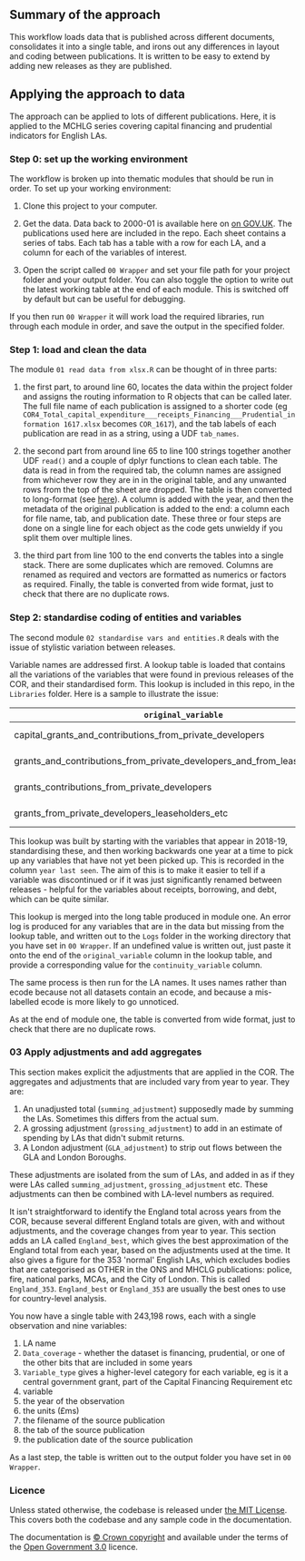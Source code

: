 ## Summary of the approach
This workflow loads data that is published across different documents, consolidates it into a single table, and irons out any differences in layout and coding between publications. It is written to be easy to extend by adding new releases as they are published.

## Applying the approach to data
The approach can be applied to lots of different publications. Here, it is applied to the MCHLG series covering capital financing and prudential indicators for English LAs. 

### Step 0: set up the working environment
The workflow is broken up into thematic modules that should be run in order. To set up your working environment:
1. Clone this project to your computer.

2. Get the data. Data back to 2000-01 is available here on [on GOV.UK](https://www.gov.uk/government/collections/local-authority-capital-expenditure-receipts-and-financing). The publications used here are included in the repo. Each sheet contains a series of tabs. Each tab has a table with a row for each LA, and a column for each of the variables of interest. 

3. Open the script called `00 Wrapper` and set your file path for your project folder and your output folder. You can also toggle the option to write out the latest working table at the end of each module. This is switched off by default but can be useful for debugging.

If you then run `00 Wrapper` it will work load the required libraries, run through each module in order, and save the output in the specified folder.

### Step 1: load and clean the data
The module `01 read data from xlsx.R` can be thought of in three parts:
1. the first part, to around line 60, locates the data within the project folder and assigns the routing information to R objects that can be called later. The full file name of each publication is assigned to a shorter code (eg `COR4_Total_capital_expenditure___receipts_Financing___Prudential_information 1617.xlsx` becomes `COR_1617`), and the tab labels of each publication are read in as a string, using a UDF `tab_names`.

2. the second part from around line 65 to line 100 strings together another UDF `read()` and a couple of dplyr functions to clean each table. The data is read in from the required tab, the column names are assigned from whichever row they are in in the original table, and any unwanted rows from the top of the sheet are dropped. The table is then converted to long-format (see [here](https://en.wikipedia.org/wiki/Wide_and_narrow_data)). A column is added with the year, and then the metadata of the original publication is added to the end: a column each for file name, tab, and publication date. These three or four steps are done on a single line for each object as the code gets unwieldy if you split them over multiple lines.

3. the third part from line 100 to the end converts the tables into a single stack. There are some duplicates which are removed. Columns are renamed as required and vectors are formatted as numerics or factors as required. Finally, the table is converted from wide format, just to check that there are no duplicate rows. 

### Step 2: standardise coding of entities and variables
The second module `02 standardise vars and entities.R` deals with the issue of stylistic variation between releases. 

Variable names are addressed first. A lookup table is loaded that contains all the variations of the variables that were found in previous releases of the COR, and their standardised form. This lookup is included in this repo, in the `Libraries` folder. Here is a sample to illustrate the issue:

|`original_variable`|`continuity_variable`|
|---|---|
|capital_grants_and_contributions_from_private_developers|Developer contributions|
|grants_and_contributions_from_private_developers_and_from_leaseholders_etc|Developer contributions|
|grants_contributions_from_private_developers|Developer contributions|
|grants_from_private_developers_leaseholders_etc|Developer contributions|

This lookup was built by starting with the variables that appear in 2018-19, standardising these, and then working backwards one year at a time to pick up any variables that have not yet been picked up. This is recorded in the column `year last seen`. The aim of this is to make it easier to tell if a variable was discontinued or if it was just significantly renamed between releases - helpful for the variables about receipts, borrowing, and debt, which can be quite similar.

This lookup is merged into the long table produced in module one. An error log is produced for any variables that are in the data but missing from the lookup table, and written out to the `Logs` folder in the working directory that you have set in `00 Wrapper`. If an undefined value is written out, just paste it onto the end of the `original_variable` column in the lookup table, and provide a corresponding value for the `continuity_variable` column. 

The same process is then run for the LA names. It uses names rather than ecode because not all datasets contain an ecode, and because a mis-labelled ecode is more likely to go unnoticed. 

As at the end of module one, the table is converted from wide format, just to check that there are no duplicate rows. 

### 03 Apply adjustments and add aggregates
This section makes explicit the adjustments that are applied in the COR. The aggregates and adjustments that are included vary from year to year. They are:
1. An unadjusted total (`summing_adjustment`) supposedly made by summing the LAs. Sometimes this differs from the actual sum.
2. A grossing adjustment (`grossing_adjustment`) to add in an estimate of spending by LAs that didn't submit returns.
3. A London adjustment (`GLA_adjustment`) to strip out flows between the GLA and London Boroughs. 

These adjustments are isolated from the sum of LAs, and added in as if they were LAs called `summing_adjustment`, `grossing_adjustment` etc. These adjustments can then be combined with LA-level numbers as required.

It isn't straightforward to identify the England total across years from the COR, because several different England totals are given, with and without adjustments, and the coverage changes from year to year. This section adds an LA called `England_best`, which gives the best approximation of the England total from each year, based on the adjustments used at the time. It also gives a figure for the 353 'normal' English LAs, which excludes bodies that are categorised as OTHER in the ONS and MHCLG publications: police, fire, national parks, MCAs, and the City of London. This is called `England_353`. `England_best` or `England_353` are usually the best ones to use for country-level analysis.

You now have a single table with 243,198 rows, each with a single observation and nine variables:
1. LA name
2. `Data_coverage` - whether the dataset is financing, prudential, or one of the other bits that are included in some years
3. `Variable_type` gives a higher-level category for each variable, eg is it a central government grant, part of the Capital Financing Requirement etc
4. variable
5. the year of the observation
6. the units (£ms)
7. the filename of the source publication
8. the tab of the source publication
9. the publication date of the source publication

As a last step, the table is written out to the output folder you have set in `00 Wrapper`.

### Licence
Unless stated otherwise, the codebase is released under [the MIT License](https://github.com/OW-HGR/Debt-and-investment-quarterly/blob/master/LICENCE.txt). This covers both the codebase and any sample code in the documentation.

The documentation is [© Crown copyright](https://www.nationalarchives.gov.uk/information-management/re-using-public-sector-information/uk-government-licensing-framework/crown-copyright/) and available under the terms of the [Open Government 3.0](http://www.nationalarchives.gov.uk/doc/open-government-licence/version/3/) licence.
